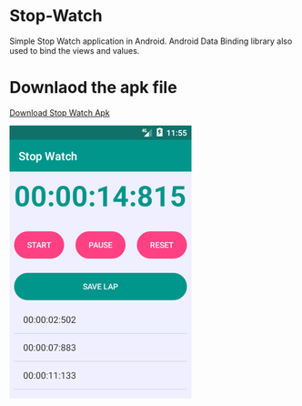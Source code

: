 # Stop-Watch
Simple Stop Watch application in Android. Android Data Binding library also used to bind the views and values.

# Downlaod the apk file
<a href="/blob/master/app/release/Stop%20Watch.apk"> Download Stop Watch Apk </a>


<img src="/Stop Watch ScreenShot.png"/>
